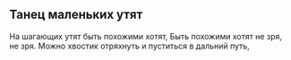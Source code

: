 ## Танец маленьких утят
На шагающих утят быть похожими хотят,
Быть похожими хотят не зря, не зря.
Можно хвостик отряхнуть и пуститься в дальний путь,
